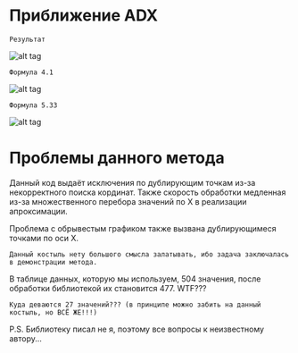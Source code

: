 # Приближение ADX

    Результат
    
![alt tag](https://github.com/PC-SET/ADX_Approximation/blob/main/Image/0.jpg?raw=true "Графики")​

    Формула 4.1
    
![alt tag](https://github.com/PC-SET/ADX_Approximation/blob/main/Image/1.jpg?raw=true "4.1")​

    Формула 5.33

![alt tag](https://github.com/PC-SET/ADX_Approximation/blob/main/Image/2.jpg?raw=true "5.33")​

# Проблемы данного метода

Данный код выдаёт исключения по дублирующим точкам из-за некорректного поиска кординат.
Также скорость обработки медленная из-за множественного перебора значений по X в реализации апроксимации.

Проблема с обрывестым графиком также вызвана дублирующимеся точками по оси X.
    
    Данный костыль нету большого смысла залатывать, ибо задача заключалась в демонстрации метода.

В таблице данных, которую мы используем, 504 значения, после обработки библиотекой их становится 477. WTF???

    Куда деваются 27 значений??? (в принципе можно забить на данный костыль, но ВСЁ ЖЕ!!!)
    
P.S. Библиотеку писал не я, поэтому все вопросы к неизвестному автору... 
